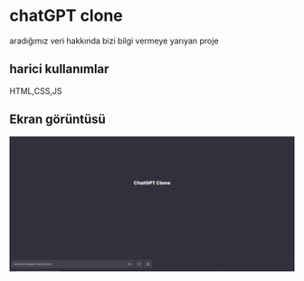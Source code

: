 <h1> chatGPT clone </h1>

aradığımız veri hakkında bizi bilgi vermeye yarıyan proje

<h2> harici kullanımlar </h2>

HTML,CSS,JS

<h2> Ekran görüntüsü </h2>

![](ekran.gif)
